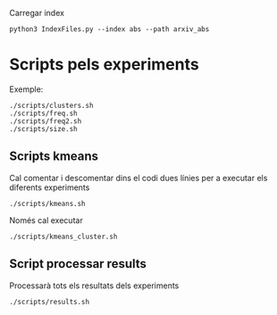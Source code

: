 Carregar index
```
python3 IndexFiles.py --index abs --path arxiv_abs 
```

# Scripts pels experiments
Exemple:
```
./scripts/clusters.sh
./scripts/freq.sh
./scripts/freq2.sh
./scripts/size.sh
```

## Scripts kmeans
Cal comentar i descomentar dins el codi dues línies per a executar els diferents experiments
```
./scripts/kmeans.sh 
```

Només cal executar
```
./scripts/kmeans_cluster.sh
```

## Script processar results
Processarà tots els resultats dels experiments
```
./scripts/results.sh
```

